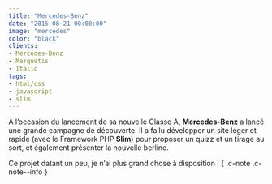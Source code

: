 ```yaml
---
title: "Mercedes-Benz"
date: "2015-08-21 00:00:00"
image: "mercedes"
color: "black"
clients:
- Mercedes-Benz
- Marquetis
- Italic
tags:
- html/css
- javascript
- slim
---
```


À l’occasion du lancement de sa nouvelle Classe A, **Mercedes-Benz** a lancé une grande campagne de découverte. Il a fallu développer un site léger et rapide (avec le Framework PHP __Slim__) pour proposer un quizz et un tirage au sort, et également présenter la nouvelle berline.

Ce projet datant un peu, je n’ai plus grand chose à disposition ! { .c-note .c-note--info }
